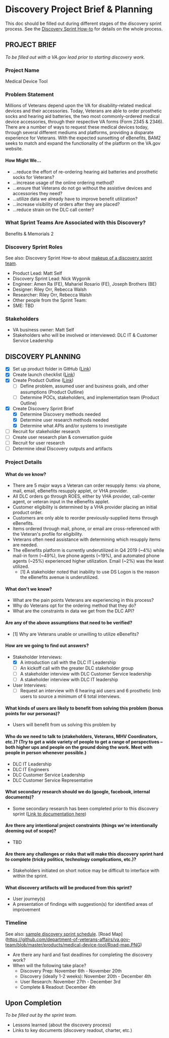 # Discovery Project Brief & Planning

This doc should be filled out during different stages of the discovery sprint process. See the [Discovery Sprint How-to](https://github.com/department-of-veterans-affairs/va.gov-team/blob/master/platform/research/discovery-sprints/how-to-run-discovery-sprint.md) for details on the whole process.

## PROJECT BRIEF
_To be filled out with a VA.gov lead prior to starting discovery work._

### Project Name
Medical Device Tool

### Problem Statement
Millions of Veterans depend upon the VA for disability-related medical devices and their accessories. Today, Veterans are able to order prosthetic socks and hearing aid batteries, the two most commonly-ordered medical device accessories, through their respective VA forms (Form 2345 & 2346). There are a number of ways to request these medical devices today, through several different mediums and platforms, providing a disparate experience for Veterans. With the expected sunsetting of eBenefits, BAM2 seeks to match and expand the functionality of the platform on the VA.gov website.

#### How Might We...
- ...reduce the effort of re-ordering hearing aid batteries and prosthetic socks for Veterans?
- ...increase usage of the online ordering method?
- ...ensure that Veterans do not go without the assistive devices and accessories they need?
- ...utilize data we already have to improve benefit utilization?
- ...increase visibility of orders after they are placed?
- ...reduce strain on the DLC call center?

### What Sprint Teams Are Associated with this Discovery? 
Benefits & Memorials 2

### Discovery Sprint Roles
See also: Discovery Sprint How-to about [makeup of a discovery sprint team](https://github.com/department-of-veterans-affairs/va.gov-team/blob/master/platform/research/discovery-sprints/how-to-run-discovery-sprint.md).

* Product Lead: Matt Self
* Discovery Sprint Lead: Nick Wygonik
* Engineer: Amen Ra (FE), Mahariel Rosario (FE), Joseph Brothers (BE)
* Designer: Riley Orr, Rebecca Walsh
* Researcher: Riley Orr, Rebecca Walsh
* Other people from the Sprint Team:
* SME: TBD

### Stakeholders
* VA business owner: Matt Self
* Stakeholders who will be involved or interviewed: DLC IT & Customer Service Leadership

## DISCOVERY PLANNING
- [x] Set up product folder in GitHub ([Link](https://github.com/department-of-veterans-affairs/va.gov-team/tree/master/products/medical-device-tool))
- [x] Create launch checklist ([Link](https://github.com/department-of-veterans-affairs/va.gov-team/blob/master/products/medical-device-tool/launch-checklist.md))
- [x] Create Product Outline ([Link](https://github.com/department-of-veterans-affairs/va.gov-team/blob/master/products/medical-device-tool/product-outline.md))
  - [ ] Define problem, assumed user and business goals, and other assumptions (Product Outline)
  - [ ] Determine POCs, stakeholders, and implementation team (Product Outline)
- [x] Create Discovery Sprint Brief
  - [x] Determine Discovery methods needed
  - [x] Determine user research methods needed
  - [x] Determine what APIs and/or systems to investigate
- [ ] Recruit for stakeholder research
- [ ] Create user research plan & conversation guide
- [ ] Recruit for user research
- [ ] Determine ideal Discovery outputs and artifacts

### Project Details

#### What do we know?
  - There are 5 major ways a Veteran can order resupply items: via phone, mail, email, eBenefits resupply applet, or VHA provider.
  - All DLC orders go through ROES, either by VHA provider, call-center agent, or veteran input in the eBenefits applet.
  - Customer eligibility is determined by a VHA provider placing an initial product order. 
  - Customers are only able to reorder previously-supplied items through eBenefits.
  - Items ordered through mail, phone, or email are cross-referenced with the Veteran's profile for eligibility.
  - Veterans often need assistance with determining which resupply items are needed.
  - The eBenefits platform is currently underutilized in Q4 2019 (~4%) while mail-in form (~49%), live phone agents (~19%), and automated phone agents (~25%) experienced higher utilization. Email (~2%) was the least utilized.
    - [1] A stakeholder noted that inability to use DS Logon is the reason the eBenefits avenue is underutilized. 

#### What don't we know?
  - What are the pain points Veterans are experiencing in this process?
  - Why do Veterans opt for the ordering method that they do?
  - What are the constraints in data we get from the DLC API? 

#### Are any of the above assumptions that need to be verified?
  - [1] Why are Veterans unable or unwilling to utilize eBenefits?

#### How are we going to find out answers? 
  - Stakeholder Interviews:
    - [x] A introduction call with the DLC IT Leadership
    - [ ] An kickoff call with the greater DLC stakeholder group
    - [ ] A stakeholder interview with DLC Customer Service leadership
    - [ ] A stakeholder interview with DLC IT leadership
  - User Interviews:
    - [ ] Request an interview with 6 hearing aid users and 6 prosthetic limb users to source a minimum of 6 total interviews.

#### What kinds of users are likely to benefit from solving this problem (bonus points for our personas)?
  - Users will benefit from us solving this problem by 

#### Who do we need to talk to (stakeholders, Veterans, MHV Coordinators, etc.)? (Try to get a wide variety of people to get a range of perspectives – both higher ups and people on the ground doing the work. Meet with people in person whenever possible.)
  - DLC IT Leadership
  - DLC IT Engineers
  - DLC Customer Service Leadership
  - DLC Customer Service Representative
  
#### What secondary research should we do (google, facebook, internal documents)?
  - Some secondary research has been completed prior to this discovery sprint ([Link to documentation here](https://github.com/department-of-veterans-affairs/va.gov-team/blob/master/products/medical-device-tool/research/preliminary-research-notes.md))

#### Are there any intentional project constraints (things we're intentionally deeming out of scope)?
  - TBD

#### Are there any challenges or risks that will make this discovery sprint hard to complete (tricky politics, technology complications, etc.)?
  - Stakeholders initiated on short notice may be difficult to interface with within the sprint.

#### What discovery artifacts will be produced from this sprint?
  - User journey(s)
  - A presentation of findings with suggestion(s) for identified areas of improvement

### Timeline
See also: [sample discovery sprint schedule](https://github.com/department-of-veterans-affairs/va.gov-team/blob/master/platform/research/discovery-sprints/sample-discovery-sprint-schedule.md).
[Road Map] (https://github.com/department-of-veterans-affairs/va.gov-team/blob/master/products/medical-device-tool/Road-map.PNG)

* Are there any hard and fast deadlines for completing the discovery work?
* When will the following take place?
  * Discovery Prep: November 6th - November 20th
  * Discovery (ideally 1-2 weeks): November 20th - December 4th
  * User Research: November 27th - December 3rd
  * Complete & Readout: December 4th

## Upon Completion
_To be filled out by the sprint team._

* Lessons learned (about the discovery process)
* Links to key documents (discovery readout, charter, etc.)
